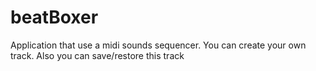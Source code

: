 # beatBoxer

Application that use a midi sounds sequencer. You can create your own track. Also you can save/restore this track
